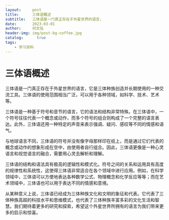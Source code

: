 ```yaml
---
layout:     post
title:      三体语概述
subtitle:   三体语是一门真正存在于外星世界的语言，
date:       2023-03-01
author:     何文伍
header-img: img/post-bg-coffee.jpg
catalog: 	  true
tags:
    - 学习资料
---
```


  
# 三体语概述

三体语是一门真正存在于外星世界的语言，它是三体种族创造并长期使用的一种交流工具。三体语的使用范围相当广泛，可以用于各种领域，如科学、技术、艺术等。

三体语是一种基于符号和音节的语言，它的语法和结构非常特殊。在三体语中，一个符号往往代表一个概念或动作，而多个符号的组合则构成了一个完整的语言表达。此外，三体语还用一种特定的声音来表示强调、疑问、感叹等不同的情感和语气。

与地球语言不同，三体语的符号并没有像字母那样印在纸上，而是通过它们代表的概念或动作的想象形成在空中，由使用者自行组合。因此，三体语更像是一种心灵语言和视觉语言的融合，需要用心灵去解析和理解。

三体语的结构和语法具有极高的逻辑性和模式化。符号之间的关系和运用具有高度的规律性和系统性，这使得三体语非常适合在各个领域中进行应用。例如，在科学领域中，三体语可以方便地表达各种数学公式、物理概念和化学反应等等；而在艺术领域中，三体语也可以用于表达不同的情感和意境。

从某种意义上说，三体语已经成为三体种族文化和文明的象征和代表。它代表了三体种族高超的科技水平和思维模式，也代表了三体种族丰富多彩的文化生活和智慧。我们期待着更多的研究和探索，希望这个外星世界所拥有的语言为我们带来更多的启示和惊喜。
